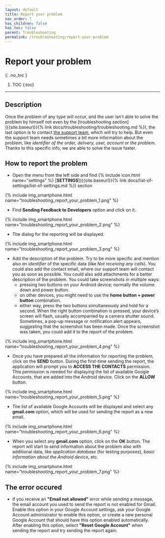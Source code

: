 ```yaml
---
layout: default
title: Report your problem
nav_order: 7
has_children: false
has_toc: false
parent: Troubleshooting
permalink: /troubleshooting/report-your-problem
---
```


# Report your problem
{: .no_toc }

1. TOC
{:toc}

---

## Description
Once the problem of any type will occur, and the user isn't able to solve the problem by himself not even by the [troubleshooting section]({{site.baseurl}}{% link docs/troubleshooting/troubleshooting.md %}), the last option is to contact [the support team](mailto:support@orderlord.com), which will try to help. But even the support team needs sometimes a bit more information about the problem, like _identifier of the order, delivery, user, account or the problem_. Thanks to this specific info, we are able to solve the issue faster.

## How to report the problem
- Open the menu from the left side and find {% include icon.html name="settings" %} [**SETTINGS**]({{site.baseurl}}{% link docs/list-of-settings/list-of-settings.md %}) section

{% include img_smartphone.html name="troubleshooting_report_your_problem_1.png" %}

- Find **Sending Feedback to Developers** option and click on it.

{% include img_smartphone.html name="troubleshooting_report_your_problem_2.png" %}

- The dialog for the reporting will be displayed.

{% include img_smartphone.html name="troubleshooting_report_your_problem_3.png" %}

- Add the description of the problem. Try to be more specific and mention also _an identifier_ of the specific data (like _Not receiving any calls_). You could also add the contact email, where our support team will contact you as soon as possible. You could also add attachments for a better description of the problem. You could take screenshots in multiple ways:
	- pressing two buttons on your Android device; normally the volume down and power button. 
	- on other devices, you might need to use the **home button + power button** combination.
	- either way, press the two buttons simultaneously and hold for a second.
When the right button combination is pressed, your device’s screen will flash, usually accompanied by a camera shutter sound. Sometimes, a pop-up message or notification alert appears, suggesting that the screenshot has been made. Once the screenshot was taken, you could add it to the report of the problem.

{% include img_smartphone.html name="troubleshooting_report_your_problem_4.png" %}

- Once you have prepared all the information for reporting the problem, click on the <span class="text-green-100">**SEND**</span> button. During the first-time sending the report, the application will prompt you to **ACCESS THE CONTACTS** permission. This permission is needed for displaying the list of available Google Accounts, that are added into the Android device. Click on the <span class="text-green-100">**ALLOW**</span> button.

{% include img_smartphone.html name="troubleshooting_report_your_problem_5.png" %}

- The list of available Google Accounts will be displayed and select any **gmail.com** option, which will be used for sending the report as a new email.

{% include img_smartphone.html name="troubleshooting_report_your_problem_6.png" %}

- When you select any **gmail.com** option, click on the <span class="text-green-100">**OK**</span> button. The report will start to send information about the problem also with additional data, like _application database_ (for testing purposes), _basic information about the Android device_, etc.

{% include img_smartphone.html name="troubleshooting_report_your_problem_7.png" %}

## The error occured
- <span class="text-red-200">if you receive an **"Email not allowed"** error while sending a message, the email account you used to send the report is not enabled for Gmail. Enable this option in your Google Account settings, ask your Google Account administrator to enable this option, or create a new personal Google Account that should have this option enabled automatically. After enabling this option, select **"Reset Google Account"** when sending the report and try sending the report again.</span>